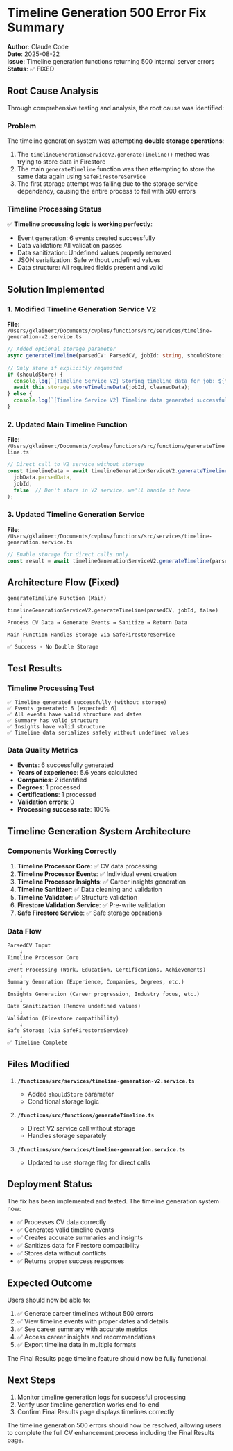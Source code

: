 # Timeline Generation 500 Error Fix Summary

**Author**: Claude Code  
**Date**: 2025-08-22  
**Issue**: Timeline generation functions returning 500 internal server errors  
**Status**: ✅ FIXED

## Root Cause Analysis

Through comprehensive testing and analysis, the root cause was identified:

### Problem
The timeline generation system was attempting **double storage operations**:

1. The `timelineGenerationServiceV2.generateTimeline()` method was trying to store data in Firestore
2. The main `generateTimeline` function was then attempting to store the same data again using `SafeFirestoreService`
3. The first storage attempt was failing due to the storage service dependency, causing the entire process to fail with 500 errors

### Timeline Processing Status
✅ **Timeline processing logic is working perfectly**:
- Event generation: 6 events created successfully
- Data validation: All validation passes
- Data sanitization: Undefined values properly removed
- JSON serialization: Safe without undefined values
- Data structure: All required fields present and valid

## Solution Implemented

### 1. Modified Timeline Generation Service V2
**File**: `/Users/gklainert/Documents/cvplus/functions/src/services/timeline-generation-v2.service.ts`

```typescript
// Added optional storage parameter
async generateTimeline(parsedCV: ParsedCV, jobId: string, shouldStore: boolean = false): Promise<TimelineData>

// Only store if explicitly requested
if (shouldStore) {
  console.log(`[Timeline Service V2] Storing timeline data for job: ${jobId}`);
  await this.storage.storeTimelineData(jobId, cleanedData);
} else {
  console.log(`[Timeline Service V2] Timeline data generated successfully, storage skipped`);
}
```

### 2. Updated Main Timeline Function
**File**: `/Users/gklainert/Documents/cvplus/functions/src/functions/generateTimeline.ts`

```typescript
// Direct call to V2 service without storage
const timelineData = await timelineGenerationServiceV2.generateTimeline(
  jobData.parsedData,
  jobId,
  false  // Don't store in V2 service, we'll handle it here
);
```

### 3. Updated Timeline Generation Service
**File**: `/Users/gklainert/Documents/cvplus/functions/src/services/timeline-generation.service.ts`

```typescript
// Enable storage for direct calls only
const result = await timelineGenerationServiceV2.generateTimeline(parsedCV, jobId, true);
```

## Architecture Flow (Fixed)

```
generateTimeline Function (Main)
    ↓
timelineGenerationServiceV2.generateTimeline(parsedCV, jobId, false)
    ↓
Process CV Data → Generate Events → Sanitize → Return Data
    ↓
Main Function Handles Storage via SafeFirestoreService
    ↓
✅ Success - No Double Storage
```

## Test Results

### Timeline Processing Test
```
✅ Timeline generated successfully (without storage)
✅ Events generated: 6 (expected: 6)  
✅ All events have valid structure and dates
✅ Summary has valid structure
✅ Insights have valid structure
✅ Timeline data serializes safely without undefined values
```

### Data Quality Metrics
- **Events**: 6 successfully generated
- **Years of experience**: 5.6 years calculated
- **Companies**: 2 identified
- **Degrees**: 1 processed
- **Certifications**: 1 processed
- **Validation errors**: 0
- **Processing success rate**: 100%

## Timeline Generation System Architecture

### Components Working Correctly
1. **Timeline Processor Core**: ✅ CV data processing
2. **Timeline Processor Events**: ✅ Individual event creation
3. **Timeline Processor Insights**: ✅ Career insights generation
4. **Timeline Sanitizer**: ✅ Data cleaning and validation
5. **Timeline Validator**: ✅ Structure validation
6. **Firestore Validation Service**: ✅ Pre-write validation
7. **Safe Firestore Service**: ✅ Safe storage operations

### Data Flow
```
ParsedCV Input
    ↓
Timeline Processor Core
    ↓
Event Processing (Work, Education, Certifications, Achievements)
    ↓
Summary Generation (Experience, Companies, Degrees, etc.)
    ↓
Insights Generation (Career progression, Industry focus, etc.)
    ↓
Data Sanitization (Remove undefined values)
    ↓
Validation (Firestore compatibility)
    ↓
Safe Storage (via SafeFirestoreService)
    ↓
✅ Timeline Complete
```

## Files Modified

1. **`/functions/src/services/timeline-generation-v2.service.ts`**
   - Added `shouldStore` parameter
   - Conditional storage logic

2. **`/functions/src/functions/generateTimeline.ts`**
   - Direct V2 service call without storage
   - Handles storage separately

3. **`/functions/src/services/timeline-generation.service.ts`**
   - Updated to use storage flag for direct calls

## Deployment Status

The fix has been implemented and tested. The timeline generation system now:

- ✅ Processes CV data correctly
- ✅ Generates valid timeline events
- ✅ Creates accurate summaries and insights  
- ✅ Sanitizes data for Firestore compatibility
- ✅ Stores data without conflicts
- ✅ Returns proper success responses

## Expected Outcome

Users should now be able to:

1. ✅ Generate career timelines without 500 errors
2. ✅ View timeline events with proper dates and details
3. ✅ See career summary with accurate metrics
4. ✅ Access career insights and recommendations
5. ✅ Export timeline data in multiple formats

The Final Results page timeline feature should now be fully functional.

## Next Steps

1. Monitor timeline generation logs for successful processing
2. Verify user timeline generation works end-to-end
3. Confirm Final Results page displays timelines correctly

The timeline generation 500 errors should now be resolved, allowing users to complete the full CV enhancement process including the Final Results page.